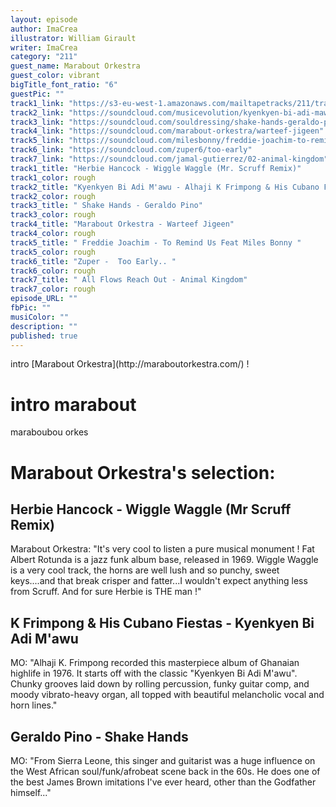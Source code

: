 ```yaml
---
layout: episode
author: ImaCrea
illustrator: William Girault
writer: ImaCrea
category: "211"
guest_name: Marabout Orkestra
guest_color: vibrant
bigTitle_font_ratio: "6"
guestPic: ""
track1_link: "https://s3-eu-west-1.amazonaws.com/mailtapetracks/211/track1.mp3"
track2_link: "https://soundcloud.com/musicevolution/kyenkyen-bi-adi-mawu-alhaji-k"
track3_link: "https://soundcloud.com/souldressing/shake-hands-geraldo-pino"
track4_link: "https://soundcloud.com/marabout-orkestra/warteef-jigeen"
track5_link: "https://soundcloud.com/milesbonny/freddie-joachim-to-remind-us"
track6_link: "https://soundcloud.com/zuper6/too-early"
track7_link: "https://soundcloud.com/jamal-gutierrez/02-animal-kingdom"
track1_title: "Herbie Hancock - Wiggle Waggle (Mr. Scruff Remix)"
track1_color: rough
track2_title: "Kyenkyen Bi Adi M'awu - Alhaji K Frimpong & His Cubano Fiestas"
track2_color: rough
track3_title: " Shake Hands - Geraldo Pino"
track3_color: rough
track4_title: "Marabout Orkestra - Warteef Jigeen"
track4_color: rough
track5_title: " Freddie Joachim - To Remind Us Feat Miles Bonny "
track5_color: rough
track6_title: "Zuper -  Too Early.. "
track6_color: rough
track7_title: " All Flows Reach Out - Animal Kingdom"
track7_color: rough
episode_URL: ""
fbPic: ""
musiColor: ""
description: ""
published: true
---
```



<p id="introduction"> intro [Marabout Orkestra](http://maraboutorkestra.com/) !
</p>

# intro marabout

maraboubou orkes
 
# Marabout Orkestra's selection:

## Herbie Hancock - Wiggle Waggle (Mr Scruff Remix)

Marabout Orkestra: "It's very cool to listen a pure musical monument ! Fat Albert Rotunda is a jazz funk album base, released in 1969.
Wiggle Waggle is a very cool track, the horns are well lush and so punchy, sweet keys....and that break crisper and fatter...I wouldn't expect anything less from Scruff. And for sure Herbie is THE man !"

## K Frimpong & His Cubano Fiestas - Kyenkyen Bi Adi M'awu

MO: "Alhaji K. Frimpong recorded this masterpiece album of Ghanaian highlife in 1976. It starts off with the classic "Kyenkyen Bi Adi M'awu". Chunky grooves laid down by rolling percussion, funky guitar comp, and moody vibrato-heavy organ, all topped with beautiful melancholic vocal and horn lines."

## Geraldo Pino - Shake Hands

MO: "From Sierra Leone, this singer and guitarist was a huge influence on the West African soul/funk/afrobeat scene back in the 60s. He does one of the best James Brown imitations I've ever heard, other than the Godfather himself..."
